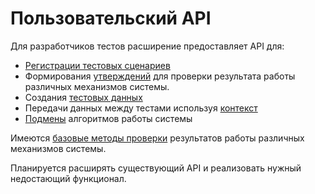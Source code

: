 # Пользовательский API

Для разработчиков тестов расширение предоставляет API для:

* [Регистрации тестовых сценариев](test-registration.md)
* Формирования [утверждений](assertions.md) для проверки результата работы различных механизмов системы.
* Создания [тестовых данных](test-data.md)
* Передачи данных между тестами используя [контекст](context.md)
* [Подмены](mockito.md) алгоритмов работы системы

Имеются [базовые методы проверки](assertions.md) результатов работы различных механизмов системы.

Планируется расширять существующий API и реализовать нужный недостающий функционал.
